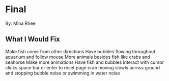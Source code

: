 # Final

By: Mina Rhee

## What I Would Fix
Make fish come from other directions
Have bubbles flowing throughout aquarium and follow mouse
More animals besides fish like crabs and seahorse
Make more animations
Have fish and bubbles interact with cursor clicks 
space bar or enter to reset page
crab moving slowly across ground and stopping
bubble noise or swimming in water noise


